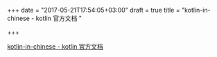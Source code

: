 +++
date = "2017-05-21T17:54:05+03:00"
draft = true
title = "kotlin-in-chinese - kotlin 官方文档 "

+++

<p><a href="https://t.co/P9ylgNI7CB">kotlin-in-chinese - kotlin 官方文档 </a></p>
